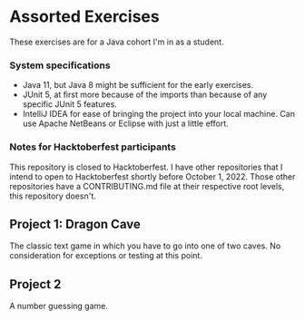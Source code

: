 # Assorted Exercises

These exercises are for a Java cohort I'm in as a student.

### System specifications

* Java 11, but Java 8 might be sufficient for the early exercises. 
* JUnit 5, at first more because of the imports than because of any specific 
JUnit 5 features.
* IntelliJ IDEA for ease of bringing the project into your local machine. Can 
use Apache NetBeans or Eclipse with just a little effort.

### Notes for Hacktoberfest participants

This repository is closed to Hacktoberfest. I have other repositories that I 
intend to open to Hacktoberfest shortly before October 1, 2022. Those other 
repositories have a CONTRIBUTING.md file at their respective root levels, this 
repository doesn't.

## Project 1: Dragon Cave

The classic text game in which you have to go into one of two caves. No 
consideration for exceptions or testing at this point.

## Project 2

A number guessing game.

